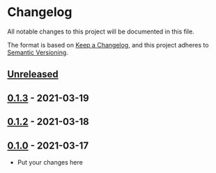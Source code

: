 # Changelog

All notable changes to this project will be documented in this file.

The format is based on [Keep a Changelog](https://keepachangelog.com/en/1.0.0/),
and this project adheres to [Semantic Versioning](https://semver.org/spec/v2.0.0.html).

## [Unreleased]

## [0.1.3] - 2021-03-19

## [0.1.2] - 2021-03-18

## [0.1.0] - 2021-03-17

-   Put your changes here

[Unreleased]: https://github.com/arcticberry/evanescence-client/compare/0.1.3...HEAD

[0.1.3]: https://github.com/arcticberry/evanescence-client/compare/0.1.2...0.1.3

[0.1.2]: https://github.com/arcticberry/evanescence-client/compare/0.1.0...0.1.2

[0.1.0]: https://github.com/arcticberry/evanescence-client/compare/d520db37cc56a4e54b2041ed3c6cc6b00f716427...0.1.0
